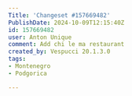```yaml
---
Title: 'Changeset #157669482'
PublishDate: 2024-10-09T12:15:40Z
id: 157669482
user: Anton Unique
comment: Add chi le ma restaurant
created_by: Vespucci 20.1.3.0
tags:
- Montenegro
- Podgorica

---
```

